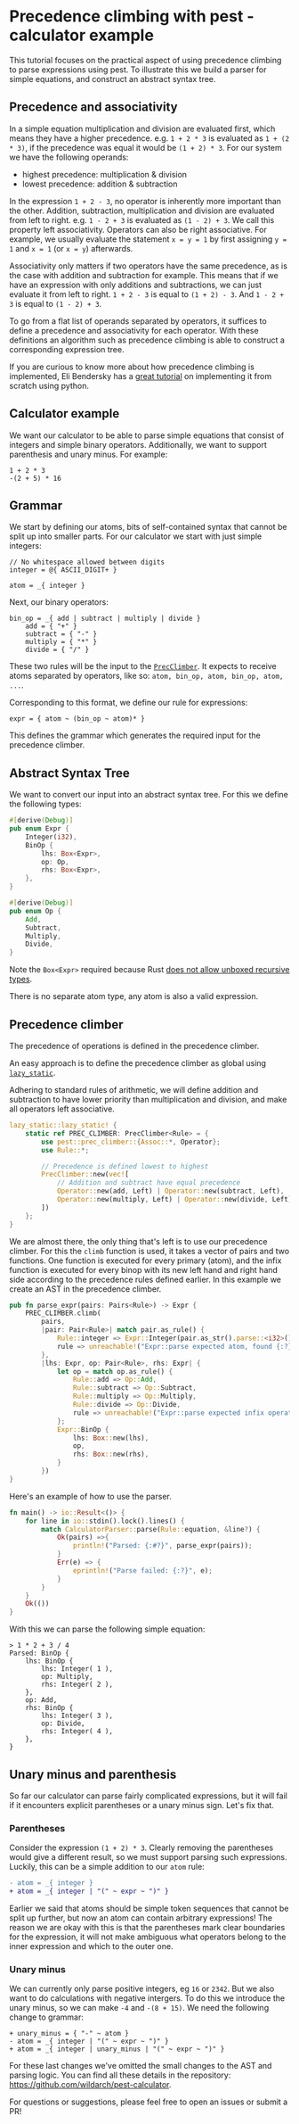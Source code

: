 # Precedence climbing with pest - calculator example
This tutorial focuses on the practical aspect of using precedence climbing to parse expressions using pest.
To illustrate this we build a parser for simple equations, and construct an abstract syntax tree.

## Precedence and associativity
In a simple equation multiplication and division are evaluated first, which means they have a higher precedence.
e.g. `1 + 2 * 3` is evaluated as `1 + (2 * 3)`, if the precedence was equal it would be `(1 + 2) * 3`.
For our system we have the following operands:
- highest precedence: multiplication & division
- lowest precedence: addition & subtraction

In the expression `1 + 2 - 3`, no operator is inherently more important than the other.
Addition, subtraction, multiplication and division are evaluated from left to right.
e.g. `1 - 2 + 3` is evaluated as `(1 - 2) + 3`. We call this property left associativity. 
Operators can also be right associative. For example, we usually evaluate the statement `x = y = 1` by first 
assigning `y = 1` and `x = 1` (or `x = y`) afterwards.

Associativity only matters if two operators have the same precedence, as is the case with addition and subtraction for 
example. This means that if we have an expression with only additions and subtractions, we can just evaluate it from 
left to right. `1 + 2 - 3` is equal to `(1 + 2) - 3`. And `1 - 2 + 3` is equal to `(1 - 2) + 3`.

To go from a flat list of operands separated by operators, it suffices to define a precedence and associativity for each 
operator. With these definitions an algorithm such as precedence climbing is able to construct a corresponding 
expression tree.

If you are curious to know more about how precedence climbing is implemented, Eli Bendersky has a
[great tutorial](https://eli.thegreenplace.net/2012/08/02/parsing-expressions-by-precedence-climbing) on implementing it
from scratch using python.

## Calculator example
We want our calculator to be able to parse simple equations that consist of integers and simple binary operators.
Additionally, we want to support parenthesis and unary minus.
For example:
```
1 + 2 * 3
-(2 + 5) * 16
```

## Grammar
We start by defining our atoms, bits of self-contained syntax that cannot be split up into smaller parts.
For our calculator we start with just simple integers:
```pest
// No whitespace allowed between digits
integer = @{ ASCII_DIGIT+ }

atom = _{ integer }
```

Next, our binary operators:
```pest
bin_op = _{ add | subtract | multiply | divide }
	add = { "+" }
	subtract = { "-" }
	multiply = { "*" }
	divide = { "/" }
```

These two rules will be the input to the
[`PrecClimber`](https://docs.rs/pest/latest/pest/prec_climber/struct.PrecClimber.html). 
It expects to receive atoms separated by operators, like so: `atom, bin_op, atom, bin_op, atom, ...`.

Corresponding to this format, we define our rule for expressions:
```pest
expr = { atom ~ (bin_op ~ atom)* }
```
This defines the grammar which generates the required input for the precedence climber.

## Abstract Syntax Tree
We want to convert our input into an abstract syntax tree.
For this we define the following types:

```rust
#[derive(Debug)]
pub enum Expr {
    Integer(i32),
    BinOp {
        lhs: Box<Expr>,
        op: Op,
        rhs: Box<Expr>,
    },
}

#[derive(Debug)]
pub enum Op {
    Add,
    Subtract,
    Multiply,
    Divide,
}
```

Note the `Box<Expr>` required because Rust 
[does not allow unboxed recursive types](https://doc.rust-lang.org/book/ch15-01-box.html#enabling-recursive-types-with-boxes). 

There is no separate atom type, any atom is also a valid expression.

## Precedence climber
The precedence of operations is defined in the precedence climber.

An easy approach is to define the precedence climber as global using [`lazy_static`](https://docs.rs/lazy_static/1.4.0/lazy_static/).

Adhering to standard rules of arithmetic, 
we will define addition and subtraction to have lower priority than multiplication and division, 
and make all operators left associative.

```rust
lazy_static::lazy_static! {
    static ref PREC_CLIMBER: PrecClimber<Rule> = {
        use pest::prec_climber::{Assoc::*, Operator};
        use Rule::*;

        // Precedence is defined lowest to highest
        PrecClimber::new(vec![
            // Addition and subtract have equal precedence
            Operator::new(add, Left) | Operator::new(subtract, Left),   
            Operator::new(multiply, Left) | Operator::new(divide, Left),
        ])
    };
}
```

We are almost there, the only thing that's left is to use our precedence climber.
For this the `climb` function is used, it takes a vector of pairs and two functions.
One function is executed for every primary (atom), and the infix function is executed for every binop with its new left 
hand and right hand side according to the precedence rules defined earlier.
In this example we create an AST in the precedence climber.

```rust
pub fn parse_expr(pairs: Pairs<Rule>) -> Expr {
    PREC_CLIMBER.climb(
        pairs,
        |pair: Pair<Rule>| match pair.as_rule() {
            Rule::integer => Expr::Integer(pair.as_str().parse::<i32>().unwrap()),
            rule => unreachable!("Expr::parse expected atom, found {:?}", rule)
        },
        |lhs: Expr, op: Pair<Rule>, rhs: Expr| {
            let op = match op.as_rule() {
                Rule::add => Op::Add,
                Rule::subtract => Op::Subtract,
                Rule::multiply => Op::Multiply,
                Rule::divide => Op::Divide,
                rule => unreachable!("Expr::parse expected infix operation, found {:?}", rule),
            };
            Expr::BinOp {
                lhs: Box::new(lhs),
                op,
                rhs: Box::new(rhs),
            }
        })
}
```

Here's an example of how to use the parser.

```rust
fn main() -> io::Result<()> {
    for line in io::stdin().lock().lines() {
        match CalculatorParser::parse(Rule::equation, &line?) {
            Ok(pairs) =>{
                println!("Parsed: {:#?}", parse_expr(pairs));
            }
            Err(e) => {
                eprintln!("Parse failed: {:?}", e);
            }
        }
    }
    Ok(())
}
```

With this we can parse the following simple equation:
```
> 1 * 2 + 3 / 4
Parsed: BinOp {
    lhs: BinOp {
        lhs: Integer( 1 ),
        op: Multiply,
        rhs: Integer( 2 ),
    },
    op: Add,
    rhs: BinOp {
        lhs: Integer( 3 ),
        op: Divide,
        rhs: Integer( 4 ),
    },
}
```

## Unary minus and parenthesis
So far our calculator can parse fairly complicated expressions, but it will fail if it encounters explicit parentheses 
or a unary minus sign. Let's fix that.

### Parentheses
Consider the expression `(1 + 2) * 3`. Clearly removing the parentheses would give a different result, so we must 
support parsing such expressions. Luckily, this can be a simple addition to our `atom` rule:

```diff
- atom = _{ integer }
+ atom = _{ integer | "(" ~ expr ~ ")" }
```

Earlier we said that atoms should be simple token sequences that cannot be split up further, but now an atom can contain
arbitrary expressions! The reason we are okay with this is that the parentheses mark clear boundaries for the 
expression, it will not make ambiguous what operators belong to the inner expression and which to the outer one.

### Unary minus
We can currently only parse positive integers, eg `16` or `2342`. But we also want to do calculations with negative intergers.
To do this we introduce the unary minus, so we can make `-4` and `-(8 + 15)`.
We need the following change to grammar:
```pest
+ unary_minus = { "-" ~ atom }
- atom = _{ integer | "(" ~ expr ~ ")" }
+ atom = _{ integer | unary_minus | "(" ~ expr ~ ")" }
```

For these last changes we've omitted the small changes to the AST and parsing logic. You can find all these details in 
the repository: https://github.com/wildarch/pest-calculator.

For questions or suggestions, please feel free to open an issues or submit a PR!